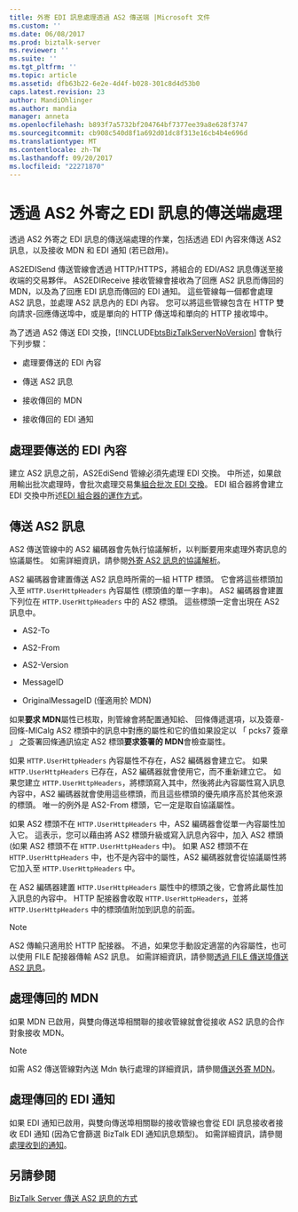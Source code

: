 ```yaml
---
title: 外寄 EDI 訊息處理透過 AS2 傳送端 |Microsoft 文件
ms.custom: ''
ms.date: 06/08/2017
ms.prod: biztalk-server
ms.reviewer: ''
ms.suite: ''
ms.tgt_pltfrm: ''
ms.topic: article
ms.assetid: dfb63b22-6e2e-4d4f-b028-301c8d4d53b0
caps.latest.revision: 23
author: MandiOhlinger
ms.author: mandia
manager: anneta
ms.openlocfilehash: b893f7a5732bf204764bf7377ee39a8e628f3747
ms.sourcegitcommit: cb908c540d8f1a692d01dc8f313e16cb4b4e696d
ms.translationtype: MT
ms.contentlocale: zh-TW
ms.lasthandoff: 09/20/2017
ms.locfileid: "22271870"
---
```

# <a name="send-side-processing-of-an-outgoing-edi-message-over-as2"></a>透過 AS2 外寄之 EDI 訊息的傳送端處理
透過 AS2 外寄之 EDI 訊息的傳送端處理的作業，包括透過 EDI 內容來傳送 AS2 訊息，以及接收 MDN 和 EDI 通知 (若已啟用)。  
  
 AS2EDISend 傳送管線會透過 HTTP/HTTPS，將組合的 EDI/AS2 訊息傳送至接收端的交易夥伴。 AS2EDIReceive 接收管線會接收為了回應 AS2 訊息而傳回的 MDN，以及為了回應 EDI 訊息而傳回的 EDI 通知。 這些管線每一個都會處理 AS2 訊息，並處理 AS2 訊息內的 EDI 內容。 您可以將這些管線包含在 HTTP 雙向請求-回應傳送埠中，或是單向的 HTTP 傳送埠和單向的 HTTP 接收埠中。  
  
 為了透過 AS2 傳送 EDI 交換，[!INCLUDE[btsBizTalkServerNoVersion](../includes/btsbiztalkservernoversion-md.md)] 會執行下列步驟：  
  
-   處理要傳送的 EDI 內容  
  
-   傳送 AS2 訊息  
  
-   接收傳回的 MDN  
  
-   接收傳回的 EDI 通知  
  
## <a name="processing-the-edi-payload-for-sending"></a>處理要傳送的 EDI 內容  
 建立 AS2 訊息之前，AS2EdiSend 管線必須先處理 EDI 交換。 中所述，如果啟用輸出批次處理時，會批次處理交易集[組合批次 EDI 交換](../core/assembling-a-batched-edi-interchange.md)。 EDI 組合器將會建立 EDI 交換中所述[EDI 組合器的運作方式](../core/how-the-edi-assembler-works.md)。  
  
## <a name="sending-the-as2-message"></a>傳送 AS2 訊息  
 AS2 傳送管線中的 AS2 編碼器會先執行協議解析，以判斷要用來處理外寄訊息的協議屬性。 如需詳細資訊，請參閱[外寄 AS2 訊息的協議解析](../core/agreement-resolution-for-outgoing-as2-messages.md)。  
  
 AS2 編碼器會建置傳送 AS2 訊息時所需的一組 HTTP 標頭。 它會將這些標頭加入至 `HTTP.UserHttpHeaders` 內容屬性 (標頭值的單一字串)。 AS2 編碼器會建置下列位在 `HTTP.UserHttpHeaders` 中的 AS2 標頭。 這些標頭一定會出現在 AS2 訊息中。  
  
-   AS2-To  
  
-   AS2-From  
  
-   AS2-Version  
  
-   MessageID  
  
-   OriginalMessageID (僅適用於 MDN)  
  
 如果**要求 MDN**屬性已核取，則管線會將配置通知給、 回條傳遞選項，以及簽章-回條-MICalg AS2 標頭中的訊息中對應的屬性和它的值如果設定以 「 pcks7 簽章 」 之簽署回條通訊協定 AS2 標頭**要求簽署的 MDN**會檢查屬性。  
  
 如果 `HTTP.UserHttpHeaders` 內容屬性不存在，AS2 編碼器會建立它。 如果 `HTTP.UserHttpHeaders` 已存在，AS2 編碼器就會使用它，而不重新建立它。 如果您建立 `HTTP.UserHttpHeaders`，將標頭寫入其中，然後將此內容屬性寫入訊息內容中，AS2 編碼器就會使用這些標頭，而且這些標頭的優先順序高於其他來源的標頭。 唯一的例外是 AS2-From 標頭，它一定是取自協議屬性。  
  
 如果 AS2 標頭不在 `HTTP.UserHttpHeaders` 中，AS2 編碼器會從單一內容屬性加入它。 這表示，您可以藉由將 AS2 標頭升級或寫入訊息內容中，加入 AS2 標頭 (如果 AS2 標頭不在 `HTTP.UserHttpHeaders` 中)。 如果 AS2 標頭不在 `HTTP.UserHttpHeaders` 中，也不是內容中的屬性，AS2 編碼器就會從協議屬性將它加入至 `HTTP.UserHttpHeaders` 中。  
  
 在 AS2 編碼器建置 `HTTP.UserHttpHeaders` 屬性中的標頭之後，它會將此屬性加入訊息的內容中。 HTTP 配接器會收取 `HTTP.UserHttpHeaders`，並將 `HTTP.UserHttpHeaders` 中的標頭值附加到訊息的前面。  
  
> [!NOTE]
>  AS2 傳輸只適用於 HTTP 配接器。 不過，如果您手動設定適當的內容屬性，也可以使用 FILE 配接器傳輸 AS2 訊息。 如需詳細資訊，請參閱[透過 FILE 傳送埠傳送 AS2 訊息](../core/sending-an-as2-message-over-a-file-send-port.md)。  
  
## <a name="processing-the-returned-mdn"></a>處理傳回的 MDN  
 如果 MDN 已啟用，與雙向傳送埠相關聯的接收管線就會從接收 AS2 訊息的合作對象接收 MDN。  
  
> [!NOTE]
>  如需 AS2 傳送管線對內送 Mdn 執行處理的詳細資訊，請參閱[傳送外寄 MDN](../core/sending-an-outgoing-mdn.md)。  
  
## <a name="processing-the-returned-edi-acknowledgment"></a>處理傳回的 EDI 通知  
 如果 EDI 通知已啟用，與雙向傳送埠相關聯的接收管線也會從 EDI 訊息接收者接收 EDI 通知 (因為它會篩選 BizTalk EDI 通知訊息類型)。 如需詳細資訊，請參閱[處理收到的通知](../core/processing-a-received-acknowledgment.md)。  
  
## <a name="see-also"></a>另請參閱  
 [BizTalk Server 傳送 AS2 訊息的方式](../core/how-biztalk-server-sends-as2-messages.md)